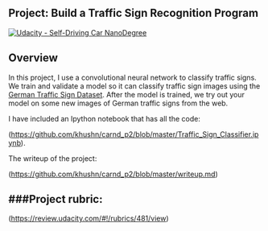 ## Project: Build a Traffic Sign Recognition Program
[![Udacity - Self-Driving Car NanoDegree](https://s3.amazonaws.com/udacity-sdc/github/shield-carnd.svg)](http://www.udacity.com/drive)

Overview
---
In this project, I use a convolutional neural network to classify traffic signs. We train and validate a model so it can classify traffic sign images using the [German Traffic Sign Dataset](http://benchmark.ini.rub.de/?section=gtsrb&subsection=dataset). After the model is trained, we try out your model on some new images of German traffic signs from the web.

I have included an Ipython notebook that has all the code:

(https://github.com/khushn/carnd_p2/blob/master/Traffic_Sign_Classifier.ipynb). 

The writeup of the project: 

(https://github.com/khushn/carnd_p2/blob/master/writeup.md) 



###Project rubric:
---
(https://review.udacity.com/#!/rubrics/481/view) 






```
